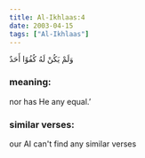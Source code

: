 ```yaml
---
title: Al-Ikhlaas:4
date: 2003-04-15
tags: ["Al-Ikhlaas"]
---
```

وَلَمْ يَكُنْ لَهُ كُفُوًا أَحَدٌ
### meaning: 
nor has He any equal.’
### similar verses: 

our AI can't find any similar verses




